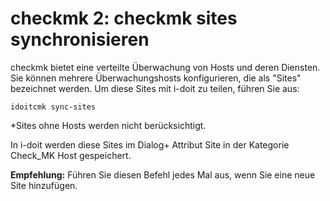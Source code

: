 # checkmk 2: checkmk sites synchronisieren

checkmk bietet eine verteilte Überwachung von Hosts und deren Diensten. Sie können mehrere Überwachungshosts konfigurieren, die als "Sites" bezeichnet werden. Um diese Sites mit i-doit zu teilen, führen Sie aus:

    idoitcmk sync-sites

\*Sites ohne Hosts werden nicht berücksichtigt.

In i-doit werden diese Sites im Dialog+ Attribut Site in der Kategorie Check_MK Host gespeichert.

**Empfehlung:** Führen Sie diesen Befehl jedes Mal aus, wenn Sie eine neue Site hinzufügen.
